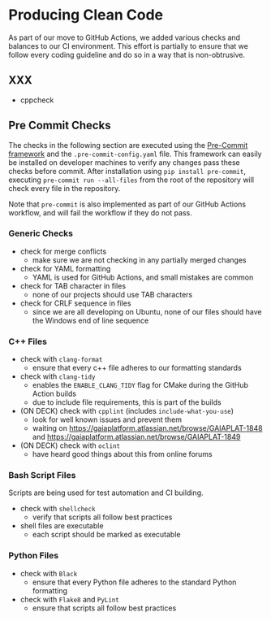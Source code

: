 # Producing Clean Code

As part of our move to GitHub Actions, we added various checks and balances to our CI environment.
This effort is partially to ensure that we follow every coding guideline and do so in a way that is non-obtrusive.

## XXX

- cppcheck

## Pre Commit Checks

The checks in the following section are executed using the [Pre-Commit framework](https://pre-commit.com/) and the `.pre-commit-config.yaml` file.
This framework can easily be installed on developer machines to verify any changes pass these checks before commit.
After installation using `pip install pre-commit`, executing `pre-commit run --all-files` from the root of the repository will check every file in the repository.

Note that `pre-commit` is also implemented as part of our GitHub Actions workflow, and will fail the workflow if they do not pass.

### Generic Checks

- check for merge conflicts
  - make sure we are not checking in any partially merged changes
- check for YAML formatting
  - YAML is used for GitHub Actions, and small mistakes are common
- check for TAB character in files
  - none of our projects should use TAB characters
- check for CRLF sequence in files
  - since we are all developing on Ubuntu, none of our files should have the Windows end of line sequence

### C++ Files

- check with `clang-format`
  - ensure that every c++ file adheres to our formatting standards
- check with `clang-tidy`
  - enables the `ENABLE_CLANG_TIDY` flag for CMake during the GitHub Action builds
  - due to include file requirements, this is part of the builds
- (ON DECK) check with `cpplint` (includes `include-what-you-use`)
  - look for well known issues and prevent them
  - waiting on https://gaiaplatform.atlassian.net/browse/GAIAPLAT-1848 and https://gaiaplatform.atlassian.net/browse/GAIAPLAT-1849
- (ON DECK) check with `oclint`
  - have heard good things about this from online forums

### Bash Script Files

Scripts are being used for test automation and CI building.

- check with `shellcheck`
  - verify that scripts all follow best practices
- shell files are executable
  - each script should be marked as executable

### Python Files

- check with `Black`
  - ensure that every Python file adheres to the standard Python formatting
- check with `Flake8` and `PyLint`
  - ensure that scripts all follow best practices

